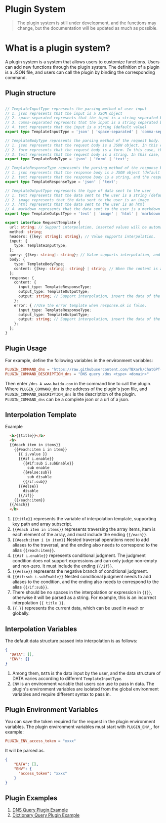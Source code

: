 # Plugin System

> The plugin system is still under development, and the functions may change, but the documentation will be updated as much as possible.


# What is a plugin system?

A plugin system is a system that allows users to customize functions. Users can add new functions through the plugin system. The definition of a plugin is a JSON file, and users can call the plugin by binding the corresponding command.


## Plugin structure

```typescript

// TemplateInputType represents the parsing method of user input
// 1. json represents that the input is a JSON object
// 2. space-separated represents that the input is a string separated by spaces
// 3. comma-separated represents that the input is a string separated by commas
// 4. text represents that the input is a string (default value)
export type TemplateInputType = 'json' | 'space-separated' | 'comma-separated' | 'text';

// TemplateBodyType represents the parsing method of the request body.
// 1. json represents that the request body is a JSON object. In this case, the corresponding body.content is a JSON object, and all JSON values can be injected with data through interpolation templates.
// 2. form represents that the request body is a form. In this case, the corresponding body.content is a JSON object, and all JSON values can be injected with data through interpolation templates.
// 3. text represents that the request body is a string. In this case, the corresponding body.content is a string (default value), and body.content can be injected with data through interpolation templates.
export type TemplateBodyType = 'json' | 'form' | 'text';

// TemplateResponseType represents the parsing method of the response body.
// 1. json represents that the response body is a JSON object (default value). At this time, the response body will be parsed into a JSON object and then passed as input to the response template data.
// 2. text represents that the response body is a string, and the response body string is directly passed as data to the response template.
export type TemplateResponseType = 'json' | 'text';

// TemplateOutputType represents the type of data sent to the user
// 1. text represents that the data sent to the user is a string (default value)
// 2. image represents that the data sent to the user is an image
// 3. html represents that the data sent to the user is an html
// 4. markdown represents that the data sent to the user is a markdown
export type TemplateOutputType = 'text' | 'image' | 'html' | 'markdown';

export interface RequestTemplate {
  url: string; // Support interpolation, inserted values will be automatically encoded.
  method: string;
  headers: {[key: string]: string}; // Value supports interpolation.
  input: {
    type: TemplateInputType;
  };
  query: {[key: string]: string}; // Value supports interpolation, and inserted values will be automatically encoded.
  body: {
    type: TemplateBodyType;
    content: {[key: string]: string} | string; // When the content is an object, the value supports interpolation. When the content is a string, it supports interpolation.
  };
  response: {
    content: {
      input_type: TemplateResponseType;
      output_type: TemplateOutputType;
      output: string; // Support interpolation, insert the data of the response body as the inserted value, and the inserted value will be automatically encoded according to the input_type.
    };
    error: { //Use the error template when response.ok is false.
      input_type: TemplateResponseType;
      output_type: TemplateOutputType;
      output: string; // Support interpolation, insert the data of the response body as the inserted value, and the inserted value will be automatically encoded according to the input_type.
    };
  };
}
```


## Plugin Usage

For example, define the following variables in the environment variables:

```toml
PLUGIN_COMMAND_dns = "https://raw.githubusercontent.com/TBXark/ChatGPT-Telegram-Workers/dev/plugins/dns.json"
PLUGIN_COMMAND_DESCRIPTION_dns = "DNS query /dns <type> <domain>"
```

Then enter `/dns A www.baidu.com` in the command line to call the plugin.
Where `PLUGIN_COMMAND_dns` is the address of the plugin's json file, and `PLUGIN_COMMAND_DESCRIPTION_dns` is the description of the plugin.
`PLUGIN_COMMAND_dns` can be a complete json or a url of a json.


## Interpolation Template

Example

```html
  <b>{{title}}</b>
  <b>
  {{#each item in items}}
    {{#each:item i in item}}
      {{ i.value }}
      {{#if i.enable}}
        {{#if:sub i.subEnable}}
          sub enable
        {{#else:sub}}
          sub disable
        {{/if:sub}}
      {{#else}}
        disable
      {{/if}}
    {{/each:item}}
  {{/each}}
  </b>
```

1. `{{title}}` represents the variable of interpolation template, supporting key path and array subscript.
2. `{{#each item in items}}` represents traversing the array items, item is each element of the array, and must include the ending `{{/each}}`.
3. `{{#each:item i in item}}` Nested traversal operations need to add aliases to the traversal, and the ending also needs to correspond to the alias `{{/each:item}}`.
4. `{{#if i.enable}}` represents conditional judgment. The judgment condition does not support expressions and can only judge non-empty and non-zero. It must include the ending `{{/if}}`.
5. `{{#else}}` represents the negative branch of conditional judgment.
6. `{{#if:sub i.subEnable}}` Nested conditional judgment needs to add aliases to the condition, and the ending also needs to correspond to the alias `{{/if:sub}}`.
7. There should be no spaces in the interpolation or expression in `{{}}`, otherwise it will be parsed as a string. For example, this is an incorrect interpolation `{{ title }}`.
8. `{{.}}` represents the current data, which can be used in `#each` or globally.


## Interpolation Variables

The default data structure passed into interpolation is as follows:

```json
{
  "DATA": [],
  "ENV": {}
}
```

1. Among them, `DATA` is the data input by the user, and the data structure of DATA varies according to different `TemplateInputType`.
2. `ENV` is an environment variable that users can use to pass in data. The plugin's environment variables are isolated from the global environment variables and require different syntax to pass in.


## Plugin Environment Variables

You can save the token required for the request in the plugin environment variables. The plugin environment variables must start with `PLUGIN_ENV_`, for example:
```toml
PLUGIN_ENV_access_token = "xxxx"
```

It will be parsed as.

```json
{
    "DATA": [],
    "ENV": {
      "access_token": "xxxx"
    }
}
```


## Plugin Examples

1. [DNS Query Plugin Example](dns.json)
2. [Dictionary Query Plugin Example](dicten.json)